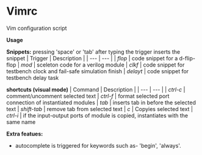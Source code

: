 # Vimrc
Vim configuration script

**Usage**

**Snippets:** pressing 'space' or 'tab' after typing the trigger inserts the snippet
| Trigger | Description |
| --- | --- |
| *flop*    |  code snippet for a d-flip-flop
| *mod*     |  sceleton code for a verilog module
| *clkf*    |  code snippet for testbench clock and fail-safe simulation finish
| *delayt*  |  code snippet for testbench delay task


**shortcuts (visual mode)**
| Command | Description |
| --- | --- |
| *ctrl-c*     |  comment/uncomment selected text
| *ctrl-f*     |  format selected port connection of instantiated modules
| *tab*        |  inserts tab in before the selected text
| *shift-tab*  |  remove tab from selected text
| *c*          |  Copyies selected text
| *ctrl-i*     |  if the input-output ports of module is copied, instantiates with the same name


**Extra featues:**
* autocomplete is triggered for keywords such as- 'begin', 'always'. 

